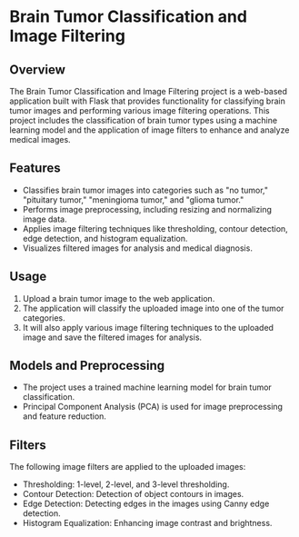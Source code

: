 # Brain Tumor Classification and Image Filtering

## Overview
The Brain Tumor Classification and Image Filtering project is a web-based application built with Flask that provides functionality for classifying brain tumor images and performing various image filtering operations. This project includes the classification of brain tumor types using a machine learning model and the application of image filters to enhance and analyze medical images.

## Features
- Classifies brain tumor images into categories such as "no tumor," "pituitary tumor," "meningioma tumor," and "glioma tumor."
- Performs image preprocessing, including resizing and normalizing image data.
- Applies image filtering techniques like thresholding, contour detection, edge detection, and histogram equalization.
- Visualizes filtered images for analysis and medical diagnosis.

## Usage
1. Upload a brain tumor image to the web application.
2. The application will classify the uploaded image into one of the tumor categories.
3. It will also apply various image filtering techniques to the uploaded image and save the filtered images for analysis.

## Models and Preprocessing
- The project uses a trained machine learning model for brain tumor classification.
- Principal Component Analysis (PCA) is used for image preprocessing and feature reduction.

## Filters
The following image filters are applied to the uploaded images:
- Thresholding: 1-level, 2-level, and 3-level thresholding.
- Contour Detection: Detection of object contours in images.
- Edge Detection: Detecting edges in the images using Canny edge detection.
- Histogram Equalization: Enhancing image contrast and brightness.
